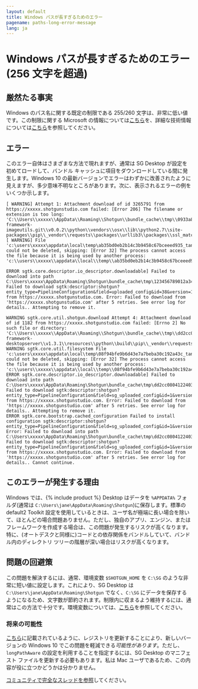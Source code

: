 ```yaml
---
layout: default
title: Windows パスが長すぎるためのエラー
pagename: paths-long-error-message
lang: ja
---
```


# Windows パスが長すぎるためのエラー(256 文字を超過)

## 厳然たる事実

Windows のパス名に関する既定の制限である 255/260 文字は、非常に低い値です。この制限に関する Microsoft の情報については[こちら](https://docs.microsoft.com/ja-jp/windows/win32/fileio/naming-a-file?redirectedfrom=MSDN#maximum-path-length-limitation)を、詳細な技術情報については[こちら](https://docs.microsoft.com/ja-jp/windows/win32/fileio/maximum-file-path-limitation)を参照してください。

## エラー

このエラー自体はさまざまな方法で現れますが、通常は SG Desktop が設定を初めてロードして、バンドル キャッシュに項目をダウンロードしている間に発生します。Windows 10 の最新バージョンでエラーはわずかに改善されたように見えますが、多少意味不明なところがあります。次に、表示されるエラーの例をいくつか示します。

```
[ WARNING] Attempt 1: Attachment download of id 3265791 from https://xxxxx.shotgunstudio.com failed: [Error 206] The filename or extension is too long: 'C:\\Users\\xxxxx\\AppData\\Roaming\\Shotgun\\bundle_cache\\tmp\\0933a8b9a91440a2baf3dd7df44b40ce\\bundle_cache\\git\\tk-framework-imageutils.git\\v0.0.2\\python\\vendors\\osx\\lib\\python2.7\\site-packages\\pip\\_vendor\\requests\\packages\\urllib3\\packages\\ssl_match_hostname'
[ WARNING] File 'c:\users\xxxxx\appdata\local\temp\ab35bd0eb2b14c3b9458c67bceeed935_tank.zip' could not be deleted, skipping: [Error 32] The process cannot access the file because it is being used by another process: 'c:\\users\\xxxxx\\appdata\\local\\temp\\ab35bd0eb2b14c3b9458c67bceeed935_tank.zip'
```

```
ERROR sgtk.core.descriptor.io_descriptor.downloadable] Failed to download into path C:\Users\xxxxx\AppData\Roaming\Shotgun\bundle_cache\tmp\123456789012a34b567c890d1e23456: Failed to download sgtk:descriptor:shotgun?entity_type=PipelineConfiguration&field=uploaded_config&id=38&version=123456 from https://xxxxx.shotgunstudio.com. Error: Failed to download from 'https://xxxxx.shotgunstudio.com' after 5 retries. See error log for details.. Attempting to remove it.
```

```
WARNING sgtk.core.util.shotgun.download Attempt 4: Attachment download of id 1182 from https://xxxxx.shotgunstudio.com failed: [Errno 2] No such file or directory: 'C:\\Users\\xxxxx\\AppData\\Roaming\\Shotgun\\bundle_cache\\tmp\\dd2cc0804122403a87ac71efccd383ea\\bundle_cache\\app_store\\tk-framework-desktopserver\\v1.3.1\\resources\\python\\build\\pip\\_vendor\\requests\\packages\\urllib3\\packages\\ssl_match_hostname\\_implementation.py'
WARNING sgtk.core.util.filesystem File 'c:\users\xxxxx\appdata\local\temp\08f94bfe9b6d43e7a7beba30c192a43c_tank.zip' could not be deleted, skipping: [Error 32] The process cannot access the file because it is being used by another process: 'c:\\users\\xxxxx\\appdata\\local\\temp\\08f94bfe9b6d43e7a7beba30c192a43c_tank.zip'
ERROR sgtk.core.descriptor.io_descriptor.downloadable] Failed to download into path C:\Users\xxxxx\AppData\Roaming\Shotgun\bundle_cache\tmp\dd2cc0804122403a87ac71efccd383ea: Failed to download sgtk:descriptor:shotgun?entity_type=PipelineConfiguration&field=sg_uploaded_config&id=1&version=1182 from https://xxxxx.shotgunstudio.com. Error: Failed to download from 'https://xxxxx.shotgunstudio.com' after 5 retries. See error log for details.. Attempting to remove it.
ERROR sgtk.core.bootstrap.cached_configuration Failed to install configuration sgtk:descriptor:shotgun?entity_type=PipelineConfiguration&field=sg_uploaded_config&id=1&version=1182. Error: Failed to download into path C:\Users\xxxxx\AppData\Roaming\Shotgun\bundle_cache\tmp\dd2cc0804122403a87ac71efccd383ea: Failed to download sgtk:descriptor:shotgun?entity_type=PipelineConfiguration&field=sg_uploaded_config&id=1&version=1182 from https://xxxxx.shotgunstudio.com. Error: Failed to download from 'https://xxxxx.shotgunstudio.com' after 5 retries. See error log for details.. Cannot continue.
```

## このエラーが発生する理由

Windows では、{% include product %} Desktop はデータを `%APPDATA%` フォルダ(通常は `C:\Users\jane\AppData\Roaming\Shotgun`)に保存します。標準の default2 Toolkit 設定を使用しているときは、ユーザ名が極端に長い場合を除いて、ほとんどの場合問題ありません。ただし、独自のアプリ、エンジン、またはフレームワークを作成する場合は、この問題が発生するリスクが高くなります。特に、(オートデスクと同様に)コードとの依存関係をバンドルしていて、バンドル内のディレクトリ ツリーの階層が深い場合はリスクが高くなります。 

## 問題の回避策

この問題を解決するには、通常、環境変数 `$SHOTGUN_HOME` を `C:\SG` のような非常に短い値に設定します。これにより、SG Desktop は `C:\Users\jane\AppData\Roaming\Shotgun` でなく、`C:\SG` にデータを保存するようになるため、文字数が節約されます。制限内に収まるよう維持するには、通常はこの方法で十分です。環境変数については、[こちら](https://developer.shotgridsoftware.com/tk-core/initializing.html?#environment-variables)を参照してください。

### 将来の可能性

[こちら](https://docs.microsoft.com/ja-jp/windows/win32/fileio/maximum-file-path-limitation#enable-long-paths-in-windows-10-version-1607-and-later)に記載されているように、レジストリを更新することにより、新しいバージョンの Windows 10 でこの問題を軽減できる*可能性があります*。ただし、`longPathAware` の設定を利用することを指定するには、SG Desktop のマニフェスト ファイルを更新する必要もあります。私は Mac ユーザであるため、この内容が役に立つかどうかは分かりません。

[コミュニティで完全なスレッドを参照](https://community.shotgridsoftware.com/t/errors-due-to-windows-paths-too-long-256-characters/10101)してください。

